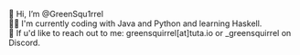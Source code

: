 👋 Hi, I’m @GreenSqu1rrel  
🧑‍💻 I'm currently coding with Java and Python and learning Haskell.  
📨 If u'd like to reach out to me: greensquirrel[at]tuta.io or _greensquirrel on Discord.  

